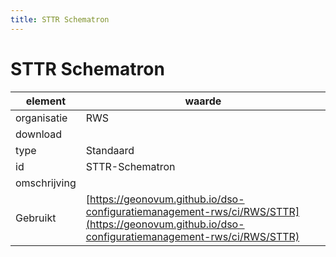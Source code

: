 ```yaml
---
title: STTR Schematron
---
```


# STTR Schematron

|element|waarde|
|-----|------|
| organisatie  |RWS|
| download  | [](<>)|
| type  |Standaard|
| id  |STTR-Schematron|
| omschrijving  ||
| Gebruikt|[https://geonovum.github.io/dso-configuratiemanagement-rws/ci/RWS/STTR](https://geonovum.github.io/dso-configuratiemanagement-rws/ci/RWS/STTR)|

